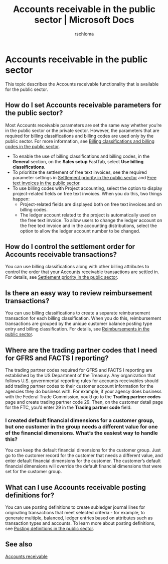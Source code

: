 ﻿---
# required metadata

title: Accounts receivable in the public sector | Microsoft Docs
description: This topic describes the Accounts receivable functionality that is available for the public sector.
author: rschloma
manager: AnnBe
ms.date: 2015-12-12 23:44:39
ms.topic: article
ms.prod: 
ms.service: Dynamics365Operations
ms.technology: 

# optional metadata

keywords: CustInvoiceJournal, CustParameters, CustTradingPartnerCode
# ROBOTS: 
audience: Application User
# ms.devlang: 
ms.reviewer: rschloma
ms.suite: Released- Dynamics AX 7.0.0
# ms.tgt_pltfrm: 
ms.custom: 26281
ms.assetid: c7651b72-4bea-4cb3-89bb-1e411e43b428
ms.industry: Public sector
ms.region: global
ms.author: brpotter

---

# Accounts receivable in the public sector

This topic describes the Accounts receivable functionality that is available for the public sector.

How do I set Accounts receivable parameters for the public sector?
------------------------------------------------------------------

Most Accounts receivable parameters are set the same way whether you’re in the public sector or the private sector. However, the parameters that are required for billing classifications and billing codes are used only by the public sector. For more information, see [Billing classifications and billing codes in the public sector](https://docs.microsoft.com/en-us/dynamics365/operations/financials/public-sector/billing-classifications-and-billing-codes-in-the-public-sector).

-   To enable the use of billing classifications and billing codes, in the **General** section, on the **Sales setup** FastTab, select **Use billing classifications**.
-   To prioritize the settlement of free text invoices, see the required parameter settings in [Settlement priority in the public sector](https://docs.microsoft.com/en-us/dynamics365/operations/financials/public-sector/settlement-priority-in-the-public-sector) and [Free text invoices in the public sector](https://docs.microsoft.com/en-us/dynamics365/operations/financials/public-sector/free-text-invoices-in-the-public-sector).
-   To use billing codes with Project accounting, select the option to display project-related fields on free text invoices. When you do this, two things happen:
    -   Project-related fields are displayed both on free text invoices and on billing codes.
    -   The ledger account related to the project is automatically used on the free text invoice. To allow users to change the ledger account on the free text invoice and in the accounting distributions, select the option to allow the ledger account number to be changed.

## How do I control the settlement order for Accounts receivable transactions?
You can use billing classifications along with other billing attributes to control the order that your Accounts receivable transactions are settled in. For details, see [Settlement priority in the public sector](https://docs.microsoft.com/en-us/dynamics365/operations/financials/public-sector/settlement-priority-in-the-public-sector).

## Is there an easy way to review reimbursement transactions?
You can use billing classifications to create a separate reimbursement transaction for each billing classification. When you do this, reimbursement transactions are grouped by the unique customer balance posting type entry and billing classification. For details, see [Reimbursements in the public sector](https://docs.microsoft.com/en-us/dynamics365/operations/financials/public-sector/reimbursements-in-the-public-sector).

## Where are the trading partner codes that I need for GFRS and FACTS I reporting?
The trading partner codes required for GFRS and FACTS I reporting are established by the US Department of the Treasury. Any organization that follows U.S. governmental reporting rules for accounts receivables should add trading partner codes to their customer account information for the agencies they do business with. For example, if your agency does business with the Federal Trade Commission, you’d go to the **Trading partner codes** page and create trading partner code 29. Then, on the customer detail page for the FTC, you’d enter 29 in the **Trading partner code** field.

### I created default financial dimensions for a customer group, but one customer in the group needs a different value for one of the financial dimensions. What’s the easiest way to handle this?

You can keep the default financial dimensions for the customer group. Just go to the customer record for the customer that needs a different value, and enter default financial dimensions for the customer. The customer’s default financial dimensions will override the default financial dimensions that were set for the customer group.

## What can I use Accounts receivable posting definitions for?
You can use posting definitions to create subledger journal lines for originating transactions that meet selected criteria - for example, to generate multiple, balanced, ledger entries based on attributes such as transaction types and accounts. To learn more about posting definitions, see [Posting definitions in the public sector](https://docs.microsoft.com/en-us/dynamics365/operations/financials/public-sector/posting-definitions-in-the-public-sector).

See also
--------

[Accounts receivable](https://docs.microsoft.com/en-us/dynamics365/operations/financials/accounts-receivable/accounts-receivable)

